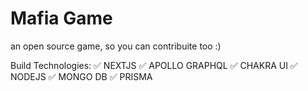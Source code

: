 # Mafia Game

an open source game, so you can contribuite too :)

Build Technologies:
✅ NEXTJS
✅ APOLLO GRAPHQL
✅ CHAKRA UI
✅ NODEJS
✅ MONGO DB
✅ PRISMA


